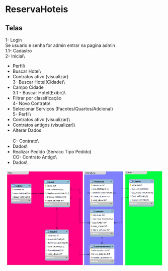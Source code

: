 # ReservaHoteis
## Telas
1- Login\
  Se usuario e senha for admin entrar na pagina admin\
1.1- Cadastro\
2- Inicial\
  - Perfil\
  - Buscar Hotel\
  - Contratos ativo (visualizar)\
3- Buscar Hotel(Cidade)\
  - Campo Cidade\
3.1 - Buscar Hotel(Exibir)\
  - Filtrar por classificação\
4- Novo Contrato\
  - Selecionar Serviços (Pacotes/Quartos/Adcional)\
5- Perfil\
  - Contratos ativo (visualizar)\
  - Contratos antigos (visualizar)\
  - Alterar Dados\
\
C- Contrato\
  - Dados\
  - Realizar Pedido (Servico Tipo Pedido)\
CO- Contrato Antigo\
  - Dados\

![alt text](https://github.com/JoaoSecate/ReservaHoteis/blob/master/DB/ReservaHoteis_DB_Model.png)
